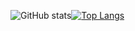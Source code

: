 ![GitHub stats](https://github-readme-stats.vercel.app/api?username=shakerrrr&show_icons=true&theme=radical)[![Top Langs](https://github-readme-stats.vercel.app/api/top-langs/?username=shakerrrr&layout=compact)](https://github.com/anuraghazra/github-readme-stats)
